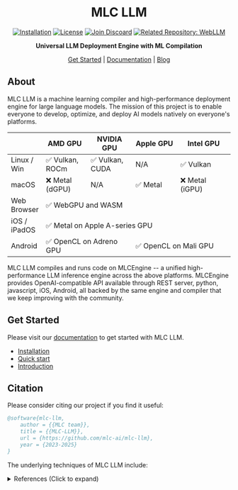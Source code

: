<div align="center">

# MLC LLM

[![Installation](https://img.shields.io/badge/docs-latest-green)](https://llm.mlc.ai/docs/)
[![License](https://img.shields.io/badge/license-apache_2-blue)](https://github.com/mlc-ai/mlc-llm/blob/main/LICENSE)
[![Join Discoard](https://img.shields.io/badge/Join-Discord-7289DA?logo=discord&logoColor=white)](https://discord.gg/9Xpy2HGBuD)
[![Related Repository: WebLLM](https://img.shields.io/badge/Related_Repo-WebLLM-fafbfc?logo=github)](https://github.com/mlc-ai/web-llm/)

**Universal LLM Deployment Engine with ML Compilation**

[Get Started](https://llm.mlc.ai/docs/get_started/quick_start) | [Documentation](https://llm.mlc.ai/docs) | [Blog](https://blog.mlc.ai/)

</div>

## About

MLC LLM is a machine learning compiler and high-performance deployment engine for large language models.  The mission of this project is to enable everyone to develop, optimize, and deploy AI models natively on everyone's platforms. 

<div align="center">
<table style="width:100%">
  <thead>
    <tr>
      <th style="width:15%"> </th>
      <th style="width:20%">AMD GPU</th>
      <th style="width:20%">NVIDIA GPU</th>
      <th style="width:20%">Apple GPU</th>
      <th style="width:24%">Intel GPU</th>
    </tr>
  </thead>
  <tbody>
    <tr>
      <td>Linux / Win</td>
      <td>✅ Vulkan, ROCm</td>
      <td>✅ Vulkan, CUDA</td>
      <td>N/A</td>
      <td>✅ Vulkan</td>
    </tr>
    <tr>
      <td>macOS</td>
      <td>❌ Metal (dGPU)</td>
      <td>N/A</td>
      <td>✅ Metal</td>
      <td>❌ Metal (iGPU)</td>
    </tr>
    <tr>
      <td>Web Browser</td>
      <td colspan=4>✅ WebGPU and WASM </td>
    </tr>
    <tr>
      <td>iOS / iPadOS</td>
      <td colspan=4>✅ Metal on Apple A-series GPU</td>
    </tr>
    <tr>
      <td>Android</td>
      <td colspan=2>✅ OpenCL on Adreno GPU</td>
      <td colspan=2>✅ OpenCL on Mali GPU</td>
    </tr>
  </tbody>
</table>
</div>

MLC LLM compiles and runs code on MLCEngine -- a unified high-performance LLM inference engine across the above platforms. MLCEngine provides OpenAI-compatible API available through REST server, python, javascript, iOS, Android, all backed by the same engine and compiler that we keep improving with the community.

## Get Started

Please visit our [documentation](https://llm.mlc.ai/docs/) to get started with MLC LLM.
- [Installation](https://llm.mlc.ai/docs/install/mlc_llm)
- [Quick start](https://llm.mlc.ai/docs/get_started/quick_start)
- [Introduction](https://llm.mlc.ai/docs/get_started/introduction)

## Citation

Please consider citing our project if you find it useful:

```bibtex
@software{mlc-llm,
    author = {{MLC team}},
    title = {{MLC-LLM}},
    url = {https://github.com/mlc-ai/mlc-llm},
    year = {2023-2025}
}
```

The underlying techniques of MLC LLM include:

<details>
  <summary>References (Click to expand)</summary>

  ```bibtex
  @inproceedings{tensorir,
      author = {Feng, Siyuan and Hou, Bohan and Jin, Hongyi and Lin, Wuwei and Shao, Junru and Lai, Ruihang and Ye, Zihao and Zheng, Lianmin and Yu, Cody Hao and Yu, Yong and Chen, Tianqi},
      title = {TensorIR: An Abstraction for Automatic Tensorized Program Optimization},
      year = {2023},
      isbn = {9781450399166},
      publisher = {Association for Computing Machinery},
      address = {New York, NY, USA},
      url = {https://doi.org/10.1145/3575693.3576933},
      doi = {10.1145/3575693.3576933},
      booktitle = {Proceedings of the 28th ACM International Conference on Architectural Support for Programming Languages and Operating Systems, Volume 2},
      pages = {804–817},
      numpages = {14},
      keywords = {Tensor Computation, Machine Learning Compiler, Deep Neural Network},
      location = {Vancouver, BC, Canada},
      series = {ASPLOS 2023}
  }

  @inproceedings{metaschedule,
      author = {Shao, Junru and Zhou, Xiyou and Feng, Siyuan and Hou, Bohan and Lai, Ruihang and Jin, Hongyi and Lin, Wuwei and Masuda, Masahiro and Yu, Cody Hao and Chen, Tianqi},
      booktitle = {Advances in Neural Information Processing Systems},
      editor = {S. Koyejo and S. Mohamed and A. Agarwal and D. Belgrave and K. Cho and A. Oh},
      pages = {35783--35796},
      publisher = {Curran Associates, Inc.},
      title = {Tensor Program Optimization with Probabilistic Programs},
      url = {https://proceedings.neurips.cc/paper_files/paper/2022/file/e894eafae43e68b4c8dfdacf742bcbf3-Paper-Conference.pdf},
      volume = {35},
      year = {2022}
  }

  @inproceedings{tvm,
      author = {Tianqi Chen and Thierry Moreau and Ziheng Jiang and Lianmin Zheng and Eddie Yan and Haichen Shen and Meghan Cowan and Leyuan Wang and Yuwei Hu and Luis Ceze and Carlos Guestrin and Arvind Krishnamurthy},
      title = {{TVM}: An Automated {End-to-End} Optimizing Compiler for Deep Learning},
      booktitle = {13th USENIX Symposium on Operating Systems Design and Implementation (OSDI 18)},
      year = {2018},
      isbn = {978-1-939133-08-3},
      address = {Carlsbad, CA},
      pages = {578--594},
      url = {https://www.usenix.org/conference/osdi18/presentation/chen},
      publisher = {USENIX Association},
      month = oct,
  }
  ```
</details>

